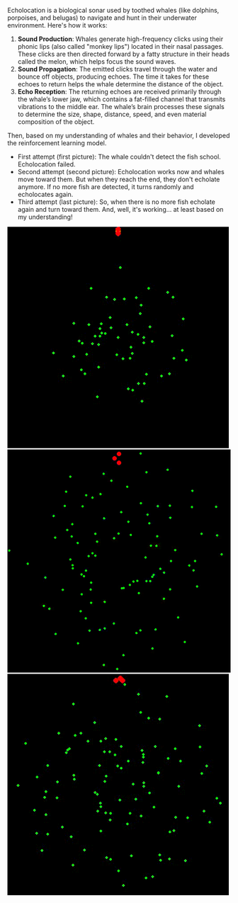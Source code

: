 Echolocation is a biological sonar used by toothed whales (like dolphins, porpoises, and belugas) to navigate and hunt in their underwater environment. Here's how it works:
1) **Sound Production**: Whales generate high-frequency clicks using their phonic lips (also called "monkey lips") located in their nasal passages.
These clicks are then directed forward by a fatty structure in their heads called the melon, which helps focus the sound waves.
2) **Sound Propagation**: The emitted clicks travel through the water and bounce off objects, producing echoes.
The time it takes for these echoes to return helps the whale determine the distance of the object.
3) **Echo Reception**: The returning echoes are received primarily through the whale’s lower jaw, which contains a fat-filled channel that transmits vibrations to the middle ear.
The whale’s brain processes these signals to determine the size, shape, distance, speed, and even material composition of the object.

Then, based on my understanding of whales and their behavior, I developed the reinforcement learning model.

  -  First attempt (first picture): The whale couldn't detect the fish school. Echolocation failed.
  -  Second attempt (second picture): Echolocation works now and whales move toward them. But when they reach the end, they don't echolate anymore. If no more fish are detected, it turns randomly and echolocates again.
  -  Third attempt (last picture): So, when there is no more fish echolate again and turn toward them. And, well, it's working… at least based on my understanding!

![OceanFun_RL](echo-test-1.gif) ![OceanFun_RL](echo-test-2.gif) ![OceanFun_RL](echo-test-3.gif)
